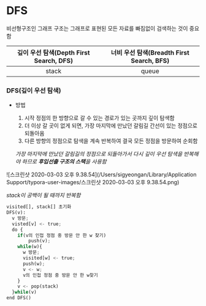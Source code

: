 # DFS

비선형구조인 그래프 구조는 그래프로 표현된 모든 자료를 빠짐없이 검색하는 것이 중요함

| 깊이 우선 탐색(Depth First Search, DFS) | 너비 우선 탐색(Breadth First Search, BFS) |
| :-------------------------------------: | :---------------------------------------: |
|                  stack                  |                   queue                   |

### DFS(깊이 우선 탐색)

- 방법

  1. 시작 정점의 한 방향으로 갈 수 있는 경로가 있는 곳까지 깊이 탐색함
  2. 더 이상 갈 곳이 없게 되면, 가장 마지막에 만났던 갈림길 간선이 있는 정점으로 되돌아옴
  3. 다른 방향의 정점으로 탐색을 계속 반복하여 결국 모든 정점을 방문하여 순회함

  *가장 마지막에 만났던 갈림길의 정점으로 되돌아가서 다시 깊이 우선 탐색을 반복해야 하므로 **후입선출 구조의 스택**을 사용함*

![스크린샷 2020-03-03 오후 9.38.54](/Users/sigyeongan/Library/Application Support/typora-user-images/스크린샷 2020-03-03 오후 9.38.54.png)

*stack이 공백이 될 때까지 반복함*

```python
visited[], stack[] 초기화
DFS(v):
  v 방문;
  visted[v] <- true;
  do {
    if(v의 인접 정점 중 방문 안 한 w 찾기)
    	push(v);
    while(w){
      w 방문;
      visited[w] <- true;
      push(w);
      v <- w;
      v의 인접 정점 중 방문 안 한 w찾기
    }
    v <- pop(stack)
  }while(v)
end DFS()
```

